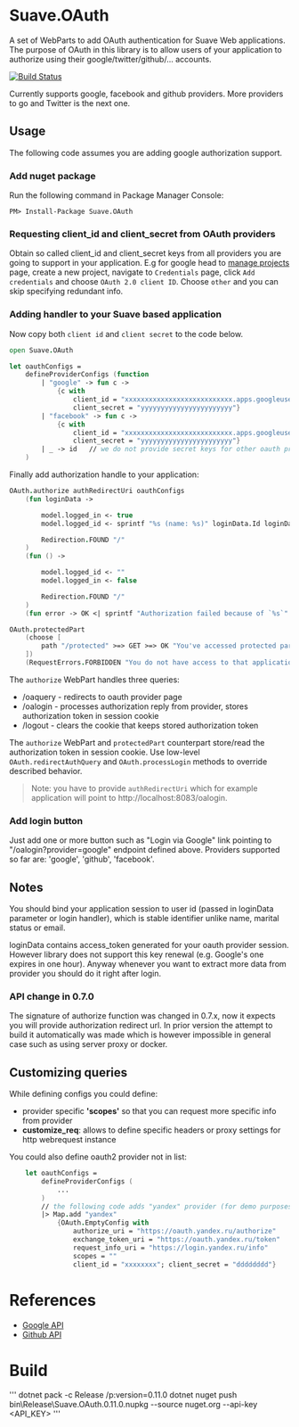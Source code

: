 # Suave.OAuth

A set of WebParts to add OAuth authentication for Suave Web applications. The purpose of OAuth in this library is to allow users of your
application to authorize using their google/twitter/github/... accounts.

[![Build Status](https://travis-ci.org/OlegZee/Suave.OAuth.svg)](https://travis-ci.org/OlegZee/Suave.OAuth)

Currently supports google, facebook and github providers. More providers to go and Twitter is the next one.

## Usage

The following code assumes you are adding google authorization support.

### Add nuget package

Run the following command in Package Manager Console:

    PM> Install-Package Suave.OAuth

### Requesting client_id and client_secret from OAuth providers

Obtain so called client_id and client_secret keys from all providers you are going to support in your application.
E.g for google head to [manage projects](https://console.developers.google.com/project) page, create a new project, navigate
to `Credentials` page, click `Add credentials` and choose `OAuth 2.0 client ID`. Choose `other` and you can skip
specifying redundant info.

### Adding handler to your Suave based application

Now copy both `client id` and `client secret` to the code below.

```fsharp
open Suave.OAuth

let oauthConfigs =
    defineProviderConfigs (function
        | "google" -> fun c ->
            {c with
                client_id = "xxxxxxxxxxxxxxxxxxxxxxxxxxx.apps.googleusercontent.com"
                client_secret = "yyyyyyyyyyyyyyyyyyyyyyy"}
        | "facebook" -> fun c ->
            {c with
                client_id = "xxxxxxxxxxxxxxxxxxxxxxxxxxx.apps.googleusercontent.com"
                client_secret = "yyyyyyyyyyyyyyyyyyyyyyy"}
        | _ -> id   // we do not provide secret keys for other oauth providers
    )


```

Finally add authorization handle to your application:

```fsharp
OAuth.authorize authRedirectUri oauthConfigs
    (fun loginData ->

        model.logged_in <- true
        model.logged_id <- sprintf "%s (name: %s)" loginData.Id loginData.Name

        Redirection.FOUND "/"
    )
    (fun () ->

        model.logged_id <- ""
        model.logged_in <- false

        Redirection.FOUND "/"
    )
    (fun error -> OK <| sprintf "Authorization failed because of `%s`" error.Message)

OAuth.protectedPart
    (choose [
        path "/protected" >=> GET >=> OK "You've accessed protected part!"
    ])
    (RequestErrors.FORBIDDEN "You do not have access to that application part (/protected)")
```

The `authorize` WebPart handles three queries:

  * /oaquery - redirects to oauth provider page
  * /oalogin - processes authorization reply from provider, stores authorization token in session cookie
  * /logout - clears the cookie that keeps stored authorization token

The `authorize` WebPart and `protectedPart` counterpart store/read the authorization token in session cookie. Use low-level `OAuth.redirectAuthQuery` and `OAuth.processLogin` methods to override described  behavior.

> Note: you have to provide `authRedirectUri` which for example application will point to http://localhost:8083/oalogin.

### Add login button

Just add one or more button such as "Login via Google" link pointing to "/oalogin?provider=google" endpoint defined above.
Providers supported so far are: 'google', 'github', 'facebook'.

## Notes

You should bind your application session to user id (passed in loginData parameter or login handler), which is stable identifier unlike name, marital status or email.

loginData contains access_token generated for your oauth provider session. However library does not support this key renewal (e.g. Google's one
expires in one hour). Anyway whenever you want to extract more data from provider you should do it right after login.

### API change in 0.7.0

The signature of authorize function was changed in 0.7.x, now it expects you will provide authorization redirect url. In prior version the attempt to build it automatically
was made which is however impossible in general case such as using server proxy or docker.

## Customizing queries

While defining configs you could define:

* provider specific **'scopes'** so that you can request more specific info from provider
* **customize_req**: allows to define specific headers or proxy settings for http webrequest instance

You could also define oauth2 provider not in list:

```fsharp
    let oauthConfigs =
        defineProviderConfigs (
            ...
        )
        // the following code adds "yandex" provider (for demo purposes)
        |> Map.add "yandex"
            {OAuth.EmptyConfig with
                authorize_uri = "https://oauth.yandex.ru/authorize"
                exchange_token_uri = "https://oauth.yandex.ru/token"
                request_info_uri = "https://login.yandex.ru/info"
                scopes = ""
                client_id = "xxxxxxxx"; client_secret = "dddddddd"}
```

# References

   * [Google API](https://developers.google.com/identity/protocols/OAuth2WebServer)
   * [Github API](https://developer.github.com/v3/oauth/)

# Build

'''
dotnet pack -c Release /p:version=0.11.0
dotnet nuget push bin\Release\Suave.OAuth.0.11.0.nupkg --source nuget.org --api-key <API_KEY>
'''